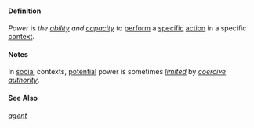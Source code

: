 #### Definition

*Power* is *the [ability](https://github.com/gcassel/Modular-Organization-Terminology/blob/master/terms/ability.md) and [capacity](https://github.com/gcassel/Modular-Organization-Terminology/blob/master/terms/capacity.md)* to [perform](https://github.com/gcassel/Modular-Organization-Terminology/blob/master/terms/perform.md) a [specific](https://github.com/gcassel/Modular-Organization-Terminology/blob/master/terms/specific.md) [action](https://github.com/gcassel/Modular-Organization-Terminology/blob/master/terms/act.md) in a specific [context](https://github.com/gcassel/Modular-Organization-Terminology/blob/master/terms/context.md).
		
#### Notes

In [social](https://github.com/gcassel/Modular-Organization-Terminology/blob/master/terms/social.md) contexts, [potential](https://github.com/gcassel/Modular-Organization-Terminology/blob/master/terms/potential.md) power is sometimes *[limited](https://github.com/gcassel/Modular-Organization-Terminology/blob/master/terms/limit.md)* by *[coercive](https://github.com/gcassel/Modular-Organization-Terminology/blob/master/terms/coercive.md) [authority](https://github.com/gcassel/Modular-Organization-Terminology/blob/master/terms/authority.md)*.
		
#### See Also

*[agent](https://github.com/gcassel/Modular-Organization-Terminology/blob/master/terms/agent.md)*
